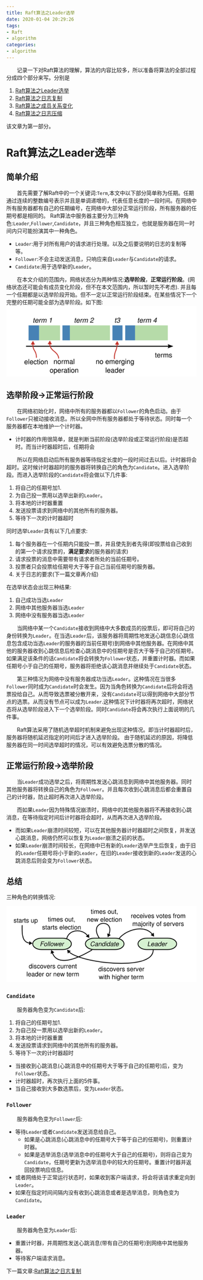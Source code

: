 ```yaml
---
title: Raft算法之Leader选举
date: 2020-01-04 20:29:26
tags: 
- Raft
- algorithm
categories:
- algorithm
---
```

&emsp;&emsp;记录一下对Raft算法的理解，算法的内容比较多，所以准备将算法的全部过程分成四个部分来写。分别是

1. [Raft算法之Leader选举](https://ifican.top/2020/01/04/blog/consensus/raft-election/)
2. [Raft算法之日志复制](https://ifican.top/2020/01/05/blog/consensus/raft-log/)
3. [Raft算法之成员关系变化](https://ifican.top/2020/01/06/blog/consensus/raft-relationship/)
4. [Raft算法之日志压缩](https://ifican.top/2020/01/07/blog/consensus/raft-snapshot/)

该文章为第一部分。

# Raft算法之Leader选举
## 简单介绍
&emsp;&emsp;首先需要了解Raft中的一个关键词:`Term`,本文中以下部分简单称为任期。任期通过连续的整数编号表示并且是单调递增的，代表任意长度的一段时间。在网络中所有服务器都有自己的任期编号，在网络中大部分正常运行阶段，所有服务器的任期号都是相同的。
Raft算法中服务器主要分为三种角色:`Leader`,`Follower`,`Candidate`，并且三种角色相互独立，也就是服务器在同一时间内只可能扮演其中一种角色。

* `Leader`:用于对所有用户的请求进行处理。以及之后要说明的日志的复制等等。
* `Follower`:不会主动发送消息，只响应来自`Leader`与`Candidate`的请求。
* `Candidate`:用于选举新的`Leader`。

&emsp;&emsp;在本文介绍的范围内，网络状态分为两种情况:**选举阶段**，**正常运行阶段**。(网络状态还可能会有成员变化阶段，但不在本文范围内，所以暂时先不考虑).
并且每一个任期都是以选举阶段开始。但不一定以正常运行阶段结束。在某些情况下一个完整的任期可能全部为选举阶段。如下图:
![任期更新](/img/blog/raft/5.png)

## 选举阶段->正常运行阶段
&emsp;&emsp;在网络初始化时，网络中所有的服务器都以`Follower`的角色启动。由于`Follower`只被动接收消息。所以全网中所有服务器都处于等待状态。同时每一个服务器都在本地维护一个计时器。

* 计时器的作用很简单，就是判断当前阶段(选举阶段或正常运行阶段)是否超时。而当计时器超时后，任期将会


&emsp;&emsp;所以在网络启动后所有服务器等待指定长度的一段时间过去以后。计时器将会超时。这时候计时器超时的服务器将转换自己的角色为`Candidate`。进入选举阶段。而进入选举阶段的`Candidate`将会做以下几件事:

1. 将自己的任期号加1.
2. 为自己投一票用以选举出新的`Leader`。
3. 将本地的计时器重置
4. 发送投票请求到网络中的其他所有的服务器。
5. 等待下一次的计时器超时

同时选举`Leader`具有以下几点要求:

1. 每个服务器在一个任期内只能投一票，并且使先到者先得(即投票给自己收到的第一个请求投票的，**满足要求**的服务器的请求)
2. 请求投票的消息中需要带有请求者所处的当前任期号。
3. 投票者只会投票给任期号大于等于自己当前任期号的服务器。
4. 关于日志的要求(下一篇文章再介绍)

在选举状态会出现三种结果:

1. 自己成功当选`Leader`
2. 网络中其他服务器当选`Leader`
3. 网络中没有服务器当选`Leader`

&emsp;&emsp;当网络中某一个`Candidate`接收到网络中大多数成员的投票后，即可将自己的身份转换为`Leader`。在当选`Leader`后，该服务器将周期性地发送心跳信息(心跳信息包含成功当选`Leader`的服务器的当前任期号)到网络中其他服务器。在网络中其他的服务器收到心跳信息后检查心跳消息中的任期号是否大于等于自己的任期号。如果满足该条件的话`Candidate`将会转换为`Follower`状态，并重置计时器。而如果任期号小于自己的任期号，服务器将拒绝该心跳消息并继续处于`Candidate`状态。

&emsp;&emsp;第三种情况为网络中没有服务器成功当选`Leader`。这种情况在当很多`Follower`同时成为`Candidate`时会发生。因为当角色转换为`Candidate`后将会将选票投给自己。从而导致选票被分散开来，没有`Candidate`可以得到网络中大部分节点的选票。从而没有节点可以成为`Leader`.这种情况下计时器将再次超时，网络状态将从选举阶段进入下一个选举阶段。同时`Candidate`将会再次执行上面说明的几件事。

&emsp;&emsp;Raft算法采用了随机选举超时机制来避免出现这种情况。即当计时器超时后，服务器将随机延迟指定的时间后才进入选举阶段。
由于随机延迟的原因，将降低服务器在同一时间选举超时的情况，可以有效避免选票分散的情况。

## 正常运行阶段->选举阶段

&emsp;&emsp;当`Leader`成功选举之后，将周期性发送心跳消息到网络中其他服务器。同时其他服务器将转换自己的角色为`Follower`。并且每次收到心跳消息后都会重置自己的计时器，防止超时再次进入选举阶段。

&emsp;&emsp;而如果`Leader`因为特殊情况崩溃时，网络中的其他服务器将不再接收到心跳消息，在等待指定时间后计时器将会超时，从而再次进入选举阶段。

* 而如果`Leader`崩溃时间较短，可以在其他服务器计时器超时之间恢复，并发送心跳消息，网络仍然可以恢复为`Leader`崩溃之前的状态。
* 如果`Leader`崩溃时间较长，在网络中已有新的`Leader`选举产生后恢复，由于旧的`Leader`任期号将小于新的`Leader`，在旧的`Leader`接收到新的`Leader`发送的心跳消息后则会变为`Follower`状态。

## 总结

三种角色的转换情况:

![角色变化](/img/blog/raft/4.png)
### `Candidate`
&emsp;&emsp;服务器角色变为`Candidate`后:
1. 将自己的任期号加1.
2. 为自己投一票用以选举出新的`Leader`。
3. 将本地的计时器重置
4. 发送投票请求到网络中的其他所有的服务器。
5. 等待下一次的计时器超时

* 当接收到心跳消息(心跳消息中的任期号大于等于自己的任期号)后，变为`Follower`状态。
* 计时器超时，再次执行上面的5件事。
* 当自己接收到大多数选票后，变为`Leader`状态。

### `Follower`
&emsp;&emsp;服务器角色变为`Follower`后:

* 等待`Leader`或者`Candidate`发送消息给自己。
    * 如果是心跳消息(心跳消息中的任期号大于等于自己的任期号)，则重置计时器。
    * 如果是选举消息(选举消息中的任期号大于自己的任期号)，则将自己变为`Candidate`，任期号更新为选举消息中的较大的任期号。重置计时器并返回投票响应信息。
* 或者网络处于正常运行状态时，如果收到客户端请求，将会将该请求重定向到`Leader`。
* 如果在指定时间间隔内没有收到心跳消息或者是选举消息，则角色变为`Candidate`。


### `Leader`

&emsp;&emsp;服务器角色变为`Leader`后:

* 重置计时器，并周期性发送心跳消息(带有自己的任期号)到网络中其他服务器。
* 等待客户端请求消息。

下一篇文章:[Raft算法之日志复制](https://ifican.top/2020/01/05/blog/consensus/raft-log/)